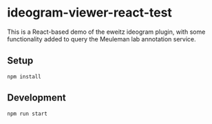 # ideogram-viewer-react-test

This is a React-based demo of the eweitz ideogram plugin, with some functionality added to query the Meuleman lab annotation service.

## Setup

```
npm install
```

## Development

```
npm run start
```
